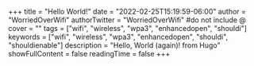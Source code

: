 +++
title = "Hello World!"
date = "2022-02-25T15:19:59-06:00"
author = "WorriedOverWifi"
authorTwitter = "WorriedOverWifi" #do not include @
cover = ""
tags = ["wifi", "wireless", "wpa3", "enhancedopen", "shouldi"]
keywords = ["wifi", "wireless", "wpa3", "enhancedopen", "shouldi", "shouldienable"]
description = "Hello, World (again)!  from Hugo"
showFullContent = false
readingTime = false
+++
